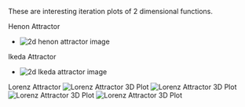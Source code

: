 These are interesting iteration plots of 2 dimensional functions.

Henon Attractor
- ![2d henon attractor image](https://github.com/shaunramsey/FractalExploration/blob/master/2DIterations/henon_attractor.png)


Ikeda Attractor
- ![2d Ikeda attractor image](https://github.com/shaunramsey/FractalExploration/blob/master/2DIterations/ikeda_attractor.png)


Lorenz Attractor
![Lorenz Attractor 3D Plot](https://github.com/shaunramsey/FractalExploration/blob/master/2DIterations/lorenz_attractor_1.png)
![Lorenz Attractor 3D Plot](https://github.com/shaunramsey/FractalExploration/blob/master/2DIterations/lorenz_attractor_2.png)
![Lorenz Attractor 3D Plot](https://github.com/shaunramsey/FractalExploration/blob/master/2DIterations/lorenz_attractor_3.png)
![Lorenz Attractor 3D Plot](https://github.com/shaunramsey/FractalExploration/blob/master/2DIterations/lorenz_attractor_4.png)

